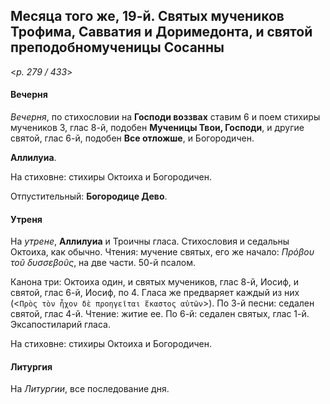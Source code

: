 
## Месяца того же, 19-й. Святых мучеников Трофима, Савватия и Доримедонта, и святой преподобномученицы Сосанны 

<*p. 279 / 433*>

#### Вечерня

*Вечерня*, по стихословии на **Господи воззвах** ставим 6 и поем стихиры мучеников 3, глас 8-й, 
подобен **Мученицы Твои, Господи**, и другие святой, глас 6-й, подобен **Все отложше**, и Богородичен. 

**Аллилуиа**. 

На стиховне: стихиры Октоиха и Богородичен. 

Отпустительный: **Богородице Дево**.

#### Утреня

На *утрене*, **Аллилуиа** и Троичны гласа. Стихословия и седальны Октоиха, как обычно. 
Чтения: мучение святых, его же начало: *Πρόβου τοῦ δυσσεβοῦς*, на две части. 50-й псалом.

Канона три: Октоиха один, и святых мучеников, глас 8-й, Иосиф, и святой, глас 6-й, Иосиф, по 4.
Гласа же предваряет каждый из них (<`Πρὸς τὸν ἦχον δὲ προηγεῖται ἕκαστος αὐτῶν`>).
По 3-й песни: седален святой, глас 4-й. Чтение: житие ее. 
По 6-й: седален святых, глас 1-й. 
Эксапостиларий гласа.

На стиховне: стихиры Октоиха и Богородичен. 

#### Литургия

На *Литургии*, все последование дня.
